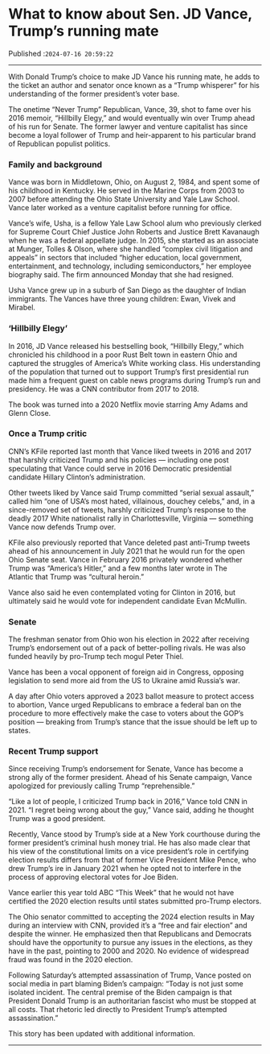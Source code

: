 # What to know about Sen. JD Vance, Trump’s running mate

Published :`2024-07-16 20:59:22`

---

With Donald Trump’s choice to make JD Vance his running mate, he adds to the ticket an author and senator once known as a “Trump whisperer” for his understanding of the former president’s voter base.

The onetime “Never Trump” Republican, Vance, 39, shot to fame over his 2016 memoir, “Hillbilly Elegy,” and would eventually win over Trump ahead of his run for Senate. The former lawyer and venture capitalist has since become a loyal follower of Trump and heir-apparent to his particular brand of Republican populist politics.

### Family and background

Vance was born in Middletown, Ohio, on August 2, 1984, and spent some of his childhood in Kentucky. He served in the Marine Corps from 2003 to 2007 before attending the Ohio State University and Yale Law School. Vance later worked as a venture capitalist before running for office.

Vance’s wife, Usha, is a fellow Yale Law School alum who previously clerked for Supreme Court Chief Justice John Roberts and Justice Brett Kavanaugh when he was a federal appellate judge. In 2015, she started as an associate at Munger, Tolles & Olson, where she handled “complex civil litigation and appeals” in sectors that included “higher education, local government, entertainment, and technology, including semiconductors,” her employee biography said. The firm announced Monday that she had resigned.

Usha Vance grew up in a suburb of San Diego as the daughter of Indian immigrants. The Vances have three young children: Ewan, Vivek and Mirabel.

### ‘Hillbilly Elegy’

In 2016, JD Vance released his bestselling book, “Hillbilly Elegy,” which chronicled his childhood in a poor Rust Belt town in eastern Ohio and captured the struggles of America’s White working class. His understanding of the population that turned out to support Trump’s first presidential run made him a frequent guest on cable news programs during Trump’s run and presidency. He was a CNN contributor from 2017 to 2018.

The book was turned into a 2020 Netflix movie starring Amy Adams and Glenn Close.

### Once a Trump critic

CNN’s KFile reported last month that Vance liked tweets in 2016 and 2017 that harshly criticized Trump and his policies — including one post speculating that Vance could serve in 2016 Democratic presidential candidate Hillary Clinton’s administration.

Other tweets liked by Vance said Trump committed “serial sexual assault,” called him “one of USA’s most hated, villainous, douchey celebs,” and, in a since-removed set of tweets, harshly criticized Trump’s response to the deadly 2017 White nationalist rally in Charlottesville, Virginia — something Vance now defends Trump over.

KFile also previously reported that Vance deleted past anti-Trump tweets ahead of his announcement in July 2021 that he would run for the open Ohio Senate seat. Vance in February 2016 privately wondered whether Trump was “America’s Hitler,” and a few months later wrote in The Atlantic that Trump was “cultural heroin.”

Vance also said he even contemplated voting for Clinton in 2016, but ultimately said he would vote for independent candidate Evan McMullin.

### Senate

The freshman senator from Ohio won his election in 2022 after receiving Trump’s endorsement out of a pack of better-polling rivals. He was also funded heavily by pro-Trump tech mogul Peter Thiel.

Vance has been a vocal opponent of foreign aid in Congress, opposing legislation to send more aid from the US to Ukraine amid Russia’s war.

A day after Ohio voters approved a 2023 ballot measure to protect access to abortion, Vance urged Republicans to embrace a federal ban on the procedure to more effectively make the case to voters about the GOP’s position — breaking from Trump’s stance that the issue should be left up to states.

### Recent Trump support

Since receiving Trump’s endorsement for Senate, Vance has become a strong ally of the former president. Ahead of his Senate campaign, Vance apologized for previously calling Trump “reprehensible.”

“Like a lot of people, I criticized Trump back in 2016,” Vance told CNN in 2021. “I regret being wrong about the guy,” Vance said, adding he thought Trump was a good president.

Recently, Vance stood by Trump’s side at a New York courthouse during the former president’s criminal hush money trial. He has also made clear that his view of the constitutional limits on a vice president’s role in certifying election results differs from that of former Vice President Mike Pence, who drew Trump’s ire in January 2021 when he opted not to interfere in the process of approving electoral votes for Joe Biden.

Vance earlier this year told ABC “This Week” that he would not have certified the 2020 election results until states submitted pro-Trump electors.

The Ohio senator committed to accepting the 2024 election results in May during an interview with CNN, provided it’s a “free and fair election” and despite the winner. He emphasized then that Republicans and Democrats should have the opportunity to pursue any issues in the elections, as they have in the past, pointing to 2000 and 2020. No evidence of widespread fraud was found in the 2020 election.

Following Saturday’s attempted assassination of Trump, Vance posted on social media in part blaming Biden’s campaign: “Today is not just some isolated incident. The central premise of the Biden campaign is that President Donald Trump is an authoritarian fascist who must be stopped at all costs. That rhetoric led directly to President Trump’s attempted assassination.”

This story has been updated with additional information.

---

